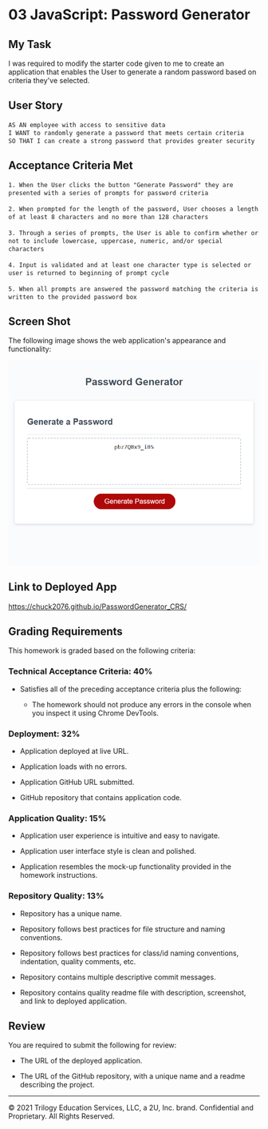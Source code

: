 # 03 JavaScript: Password Generator

## My Task

I was required to modify the starter code given to me to create an application that enables the User to generate a random password based on criteria they've selected. 

## User Story

```
AS AN employee with access to sensitive data
I WANT to randomly generate a password that meets certain criteria
SO THAT I can create a strong password that provides greater security
```

## Acceptance Criteria Met

```
1. When the User clicks the button "Generate Password" they are presented with a series of prompts for password criteria

2. When prompted for the length of the password, User chooses a length of at least 8 characters and no more than 128 characters

3. Through a series of prompts, the User is able to confirm whether or not to include lowercase, uppercase, numeric, and/or special characters

4. Input is validated and at least one character type is selected or user is returned to beginning of prompt cycle

5. When all prompts are answered the password matching the criteria is written to the provided password box

```

## Screen Shot

The following image shows the web application's appearance and functionality:

![Screenshot of Deployed Password Generator](./Assets/screencapture-chuck2076-github-io-Homework-3-CRS-2021-09-23-20_15_00.png)

## Link to Deployed App
https://chuck2076.github.io/PasswordGenerator_CRS/

## Grading Requirements

This homework is graded based on the following criteria: 

### Technical Acceptance Criteria: 40%

* Satisfies all of the preceding acceptance criteria plus the following:

  * The homework should not produce any errors in the console when you inspect it using Chrome DevTools.

### Deployment: 32%

* Application deployed at live URL.

* Application loads with no errors.

* Application GitHub URL submitted.

* GitHub repository that contains application code.

### Application Quality: 15%

* Application user experience is intuitive and easy to navigate.

* Application user interface style is clean and polished.

* Application resembles the mock-up functionality provided in the homework instructions.

### Repository Quality: 13%

* Repository has a unique name.

* Repository follows best practices for file structure and naming conventions.

* Repository follows best practices for class/id naming conventions, indentation, quality comments, etc.

* Repository contains multiple descriptive commit messages.

* Repository contains quality readme file with description, screenshot, and link to deployed application.

## Review

You are required to submit the following for review:

* The URL of the deployed application.

* The URL of the GitHub repository, with a unique name and a readme describing the project.

- - -
© 2021 Trilogy Education Services, LLC, a 2U, Inc. brand. Confidential and Proprietary. All Rights Reserved.
